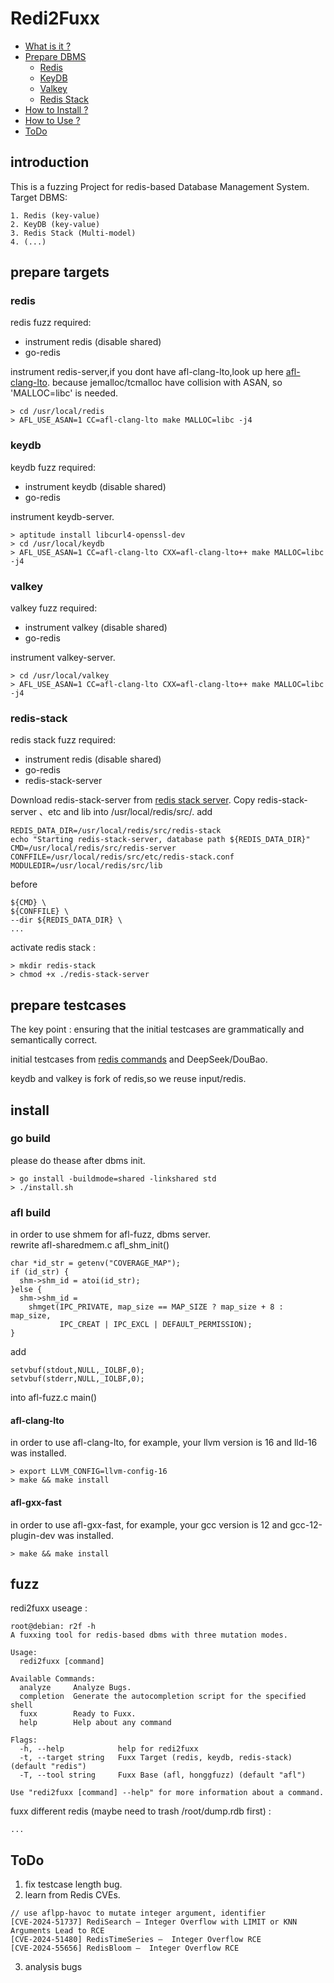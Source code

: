 # Redi2Fuxx
* [What is it ?](#introduction)
* [Prepare DBMS](#prepare-targets)
   * [Redis](#redis)
   * [KeyDB](#keydb)
   * [Valkey](#valkey)
   * [Redis Stack](#redis-stack)
* [How to Install ?](#install)
* [How to Use ?](#fuzz)
* [ToDo](#todo)

## introduction
This is a fuzzing Project for redis-based Database Management System.
Target DBMS:
``` shell
1. Redis (key-value)
2. KeyDB (key-value)
3. Redis Stack (Multi-model)
4. (...)
```

## prepare targets

### redis
redis fuzz required:
- instrument redis (disable shared)
- go-redis

instrument redis-server,if you dont have afl-clang-lto,look up here [afl-clang-lto](#afl-clang-lto).
because jemalloc/tcmalloc have collision with ASAN, so 'MALLOC=libc' is needed.
``` shell
> cd /usr/local/redis
> AFL_USE_ASAN=1 CC=afl-clang-lto make MALLOC=libc -j4
```

### keydb
keydb fuzz required:
- instrument keydb (disable shared)
- go-redis

instrument keydb-server.
``` shell
> aptitude install libcurl4-openssl-dev
> cd /usr/local/keydb
> AFL_USE_ASAN=1 CC=afl-clang-lto CXX=afl-clang-lto++ make MALLOC=libc -j4
```

### valkey
valkey fuzz required:
- instrument valkey (disable shared)
- go-redis

instrument valkey-server.
``` shell
> cd /usr/local/valkey
> AFL_USE_ASAN=1 CC=afl-clang-lto CXX=afl-clang-lto++ make MALLOC=libc -j4
```

### redis-stack
redis stack fuzz required:
- instrument redis (disable shared)
- go-redis
- redis-stack-server

Download redis-stack-server from [redis stack server](https://redis.io/downloads/#redis-stack-downloads). Copy redis-stack-server 、etc and lib into /usr/local/redis/src/.
add
``` shell
REDIS_DATA_DIR=/usr/local/redis/src/redis-stack
echo "Starting redis-stack-server, database path ${REDIS_DATA_DIR}"
CMD=/usr/local/redis/src/redis-server
CONFFILE=/usr/local/redis/src/etc/redis-stack.conf
MODULEDIR=/usr/local/redis/src/lib
```
before
``` shell
${CMD} \
${CONFFILE} \
--dir ${REDIS_DATA_DIR} \
...
```
activate redis stack :
``` shell
> mkdir redis-stack
> chmod +x ./redis-stack-server
```

## prepare testcases

The key point : ensuring that the initial testcases are grammatically and semantically correct.

initial testcases from [redis commands](https://redis.io/docs/latest/commands/) and DeepSeek/DouBao.

keydb and valkey is fork of redis,so we reuse input/redis.

## install

### go build
please do thease after dbms init.
``` shell
> go install -buildmode=shared -linkshared std
> ./install.sh
```

### afl build
in order to use shmem for afl-fuzz, dbms server.<br>
rewrite afl-sharedmem.c afl_shm_init()
``` shell
char *id_str = getenv("COVERAGE_MAP");
if (id_str) {
  shm->shm_id = atoi(id_str);
}else {
  shm->shm_id =
    shmget(IPC_PRIVATE, map_size == MAP_SIZE ? map_size + 8 : map_size,
           IPC_CREAT | IPC_EXCL | DEFAULT_PERMISSION);
}
```
add 
``` shell
setvbuf(stdout,NULL,_IOLBF,0);
setvbuf(stderr,NULL,_IOLBF,0);
```
into afl-fuzz.c main()

#### afl-clang-lto
in order to use afl-clang-lto, for example, your llvm version is 16 and lld-16 was installed.
``` shell
> export LLVM_CONFIG=llvm-config-16
> make && make install
```
#### afl-gxx-fast
in order to use afl-gxx-fast, for example, your gcc version is 12 and gcc-12-plugin-dev was installed.
``` shell
> make && make install
```

## fuzz

redi2fuxx useage :
``` shell
root@debian: r2f -h
A fuxxing tool for redis-based dbms with three mutation modes.

Usage:
  redi2fuxx [command]

Available Commands:
  analyze     Analyze Bugs.
  completion  Generate the autocompletion script for the specified shell
  fuxx        Ready to Fuxx.
  help        Help about any command

Flags:
  -h, --help            help for redi2fuxx
  -t, --target string   Fuxx Target (redis, keydb, redis-stack) (default "redis")
  -T, --tool string     Fuxx Base (afl, honggfuzz) (default "afl")

Use "redi2fuxx [command] --help" for more information about a command.
```

fuxx different redis (maybe need to trash /root/dump.rdb first) : 
``` shell
...
```

## ToDo
1. fix testcase length bug.
2. learn from Redis CVEs.
``` shell
// use aflpp-havoc to mutate integer argument, identifier
[CVE-2024-51737] RediSearch – Integer Overflow with LIMIT or KNN Arguments Lead to RCE
[CVE-2024-51480] RedisTimeSeries –  Integer Overflow RCE
[CVE-2024-55656] RedisBloom –  Integer Overflow RCE
```
3. analysis bugs
